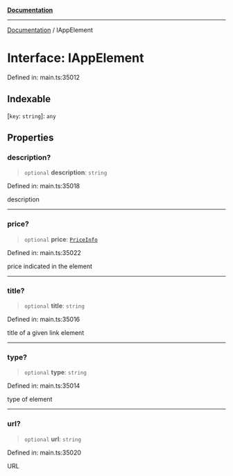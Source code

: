 [**Documentation**](../README.md)

***

[Documentation](../README.md) / IAppElement

# Interface: IAppElement

Defined in: main.ts:35012

## Indexable

\[`key`: `string`\]: `any`

## Properties

### description?

> `optional` **description**: `string`

Defined in: main.ts:35018

description

***

### price?

> `optional` **price**: [`PriceInfo`](../classes/PriceInfo.md)

Defined in: main.ts:35022

price indicated in the element

***

### title?

> `optional` **title**: `string`

Defined in: main.ts:35016

title of a given link element

***

### type?

> `optional` **type**: `string`

Defined in: main.ts:35014

type of element

***

### url?

> `optional` **url**: `string`

Defined in: main.ts:35020

URL
